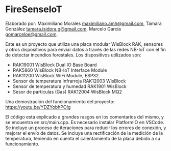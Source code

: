 # FireSenseIoT
Elaborado por: 
Maximiliano Morales maximiliano.amh@gmail.com, 
Tamara González tamara.isidora.g@gmail.com, 
Marcelo García gomarceloe@gmail.com.

Este es un proyecto que utiliza una placa modular WisBlock RAK, sensores y otros dispositivos para enviar datos a través de las redes NB-IoT con el fin de detectar incendios forestales.
Los dispositivos utilizados son:
- RAK19001 WisBlock Dual IO Base Board
- RAK5860 WisBlock NB-IoT Interface Module
- RAK11200 WisBlock WiFi Module, ESP32.
- Sensor de temperatura infrarroja RAK12003 WisBlock
- Sensor de temperatura y humedad RAK1901 WisBlock
- Sesor de partículas (Gas) RAK12004 WisBlock MQ2

Una demostración del funcionamiento del proyecto: https://youtu.be/YDZYobhPOIg

El código está explicado a grandes rasgos en los comentarios del mismo, y se encuentra en src/main.cpp. Es necesario instalar PlatformIO en VSCode.
Se incluye un proceso de iteraciones para reducir los errores de conexión, y mejorar el envío de datos.
Se incluye una rectificación de la medición de la temperatura, teniendo en cuenta el calentamiento de la placa debido a su funcionamiento.
